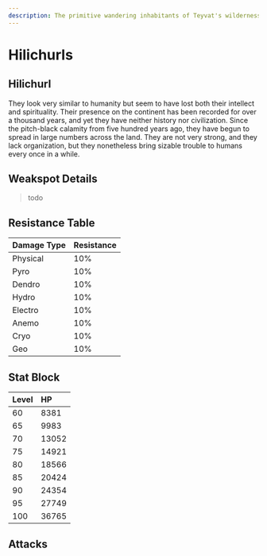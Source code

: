 ```yaml
---
description: The primitive wandering inhabitants of Teyvat's wildernesses..
---
```


# Hilichurls

## Hilichurl

They look very similar to humanity but seem to have lost both their intellect and spirituality. Their presence on the continent has been recorded for over a thousand years, and yet they have neither history nor civilization. Since the pitch-black calamity from five hundred years ago, they have begun to spread in large numbers across the land. They are not very strong, and they lack organization, but they nonetheless bring sizable trouble to humans every once in a while.

## Weakspot Details

> todo

## Resistance Table

| Damage Type | Resistance |
| :--- | :--- |
| Physical | 10% |
| Pyro | 10% |
| Dendro | 10% |
| Hydro | 10% |
| Electro | 10% |
| Anemo | 10% |
| Cryo | 10% |
| Geo | 10% |

## Stat Block

| Level | HP |
| :--- | :--- |
| 60 | 8381 |
| 65 | 9983 |
| 70 | 13052 |
| 75 | 14921 |
| 80 | 18566 |
| 85 | 20424 |
| 90 | 24354 |
| 95 | 27749 |
| 100 | 36765 |

## Attacks

